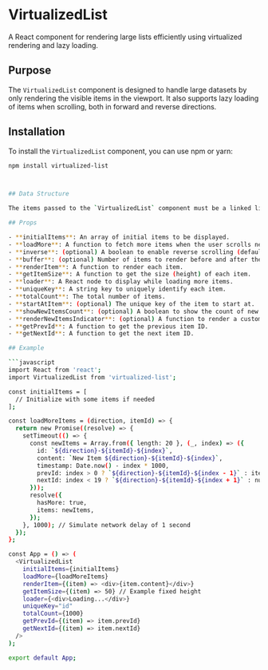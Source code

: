 # VirtualizedList

A React component for rendering large lists efficiently using virtualized rendering and lazy loading.

## Purpose

The `VirtualizedList` component is designed to handle large datasets by only rendering the visible items in the viewport. It also supports lazy loading of items when scrolling, both in forward and reverse directions.

## Installation

To install the `VirtualizedList` component, you can use npm or yarn:

```bash
npm install virtualized-list



## Data Structure

The items passed to the `VirtualizedList` component must be a linked list where each item points to the next and previous item. Additionally, if `showNewItemsCount` is `true`, each item must have a `timestamp` property.

## Props

- **initialItems**: An array of initial items to be displayed.
- **loadMore**: A function to fetch more items when the user scrolls near the end of the list.
- **inverse**: (optional) A boolean to enable reverse scrolling (default: `false`).
- **buffer**: (optional) Number of items to render before and after the visible range (default: `0`).
- **renderItem**: A function to render each item.
- **getItemSize**: A function to get the size (height) of each item.
- **loader**: A React node to display while loading more items.
- **uniqueKey**: A string key to uniquely identify each item.
- **totalCount**: The total number of items.
- **startAtItem**: (optional) The unique key of the item to start at.
- **showNewItemsCount**: (optional) A boolean to show the count of new items (default: `true`).
- **renderNewItemsIndicator**: (optional) A function to render a custom new items indicator.
- **getPrevId**: A function to get the previous item ID.
- **getNextId**: A function to get the next item ID.

## Example

```javascript
import React from 'react';
import VirtualizedList from 'virtualized-list';

const initialItems = [
  // Initialize with some items if needed
];

const loadMoreItems = (direction, itemId) => {
  return new Promise((resolve) => {
    setTimeout(() => {
      const newItems = Array.from({ length: 20 }, (_, index) => ({
        id: `${direction}-${itemId}-${index}`,
        content: `New Item ${direction}-${itemId}-${index}`,
        timestamp: Date.now() - index * 1000,
        prevId: index > 0 ? `${direction}-${itemId}-${index - 1}` : itemId,
        nextId: index < 19 ? `${direction}-${itemId}-${index + 1}` : null,
      }));
      resolve({
        hasMore: true,
        items: newItems,
      });
    }, 1000); // Simulate network delay of 1 second
  });
};

const App = () => (
  <VirtualizedList
    initialItems={initialItems}
    loadMore={loadMoreItems}
    renderItem={(item) => <div>{item.content}</div>}
    getItemSize={(item) => 50} // Example fixed height
    loader={<div>Loading...</div>}
    uniqueKey="id"
    totalCount={1000}
    getPrevId={(item) => item.prevId}
    getNextId={(item) => item.nextId}
  />
);

export default App;
